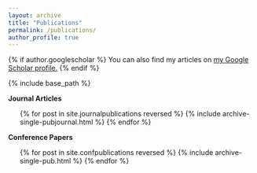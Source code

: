 ```yaml
---
layout: archive
title: "Publications"
permalink: /publications/
author_profile: true
---
```


{% if author.googlescholar %}
  You can also find my articles on <u><a href="{{author.googlescholar}}">my Google Scholar profile</a>.</u>
{% endif %}

{% include base_path %}


**Journal Articles**
<ol>
{% for post in site.journalpublications reversed %}
  {% include archive-single-pubjournal.html %}
{% endfor %}
</ol>


**Conference Papers**
<ol>
{% for post in site.confpublications reversed %}
  {% include archive-single-pub.html %}
{% endfor %}
</ol>
